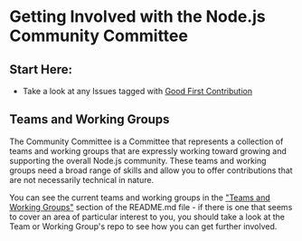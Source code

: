 # Getting Involved with the Node.js Community Committee

## Start Here:

- Take a look at any Issues tagged with [Good First Contribution]()

## Teams and Working Groups
The Community Committee is a Committee that represents a collection of teams and working groups that are expressly working toward growing and supporting the overall Node.js community. These teams and working groups need a broad range of skills and allow you to offer contributions that are not necessarily technical in nature.

You can see the current teams and working groups in the ["Teams and Working Groups"]() section of the README.md file - if there is one that seems to cover an area of particular interest to you, you should take a look at the Team or Working Group's repo to see how you can get further involved.
